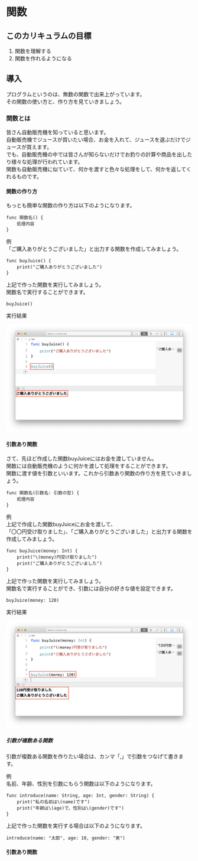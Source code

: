 # 関数
<!--![Swiftロゴ](./img/kagu_tansu.png)-->

## このカリキュラムの目標
1. 関数を理解する
2. 関数を作れるようになる

## 導入
プログラムというのは、無数の関数で出来上がっています。  
その関数の使い方と、作り方を見ていきましょう。

### 関数とは
皆さん自動販売機を知っていると思います。  
自動販売機でジュースが買いたい場合、お金を入れて、ジュースを選ぶだけでジュースが買えます。   
でも、自動販売機の中では皆さんが知らないだけでお釣りの計算や商品を出したり様々な処理が行われています。  
関数も自動販売機に似ていて、何かを渡すと色々な処理をして、何かを返してくれるものです。

#### 関数の作り方
もっとも簡単な関数の作り方は以下のようになります。

```
func 関数名() {
    処理内容
}
```

例  
「ご購入ありがとうございました」と出力する関数を作成してみましょう。

```
func buyJuice() {
    print("ご購入ありがとうございました")
}
```

上記で作った関数を実行してみましょう。  
関数名で実行することができます。

```
buyJuice()
```

実行結果

![Swiftロゴ](./img/exec_buyJuice.png)

#### 引数あり関数
さて、先ほど作成した関数buyJuiceにはお金を渡していません。  
関数には自動販売機のように何かを渡して処理をすることができます。  
関数に渡す値を引数といいます。これから引数あり関数の作り方を見ていきましょう。

```
func 関数名(引数名: 引数の型) {
	処理内容
}
```

例  
上記で作成した関数buyJuiceにお金を渡して、  
「〇〇円受け取りました」、「ご購入ありがとうございました」と出力する関数を作成してみましょう。

```
func buyJuice(money: Int) {
    print("\(money)円受け取りました")
    print("ご購入ありがとうございました")
}
```

上記で作った関数を実行してみましょう。  
関数名で実行することができ、引数には自分の好きな値を設定できます。

```
buyJuice(money: 120)
```

実行結果

![Swiftロゴ](./img/exec_buyJuice2.png)

##### 引数が複数ある関数
引数が複数ある関数を作りたい場合は、カンマ「,」で引数をつなげて書きます。

例  
名前、年齢、性別を引数にもらう関数は以下のようになります。

```
func introduce(name: String, age: Int, gender: String) {
    print("私の名前は\(name)です")
    print("年齢は\(age)で、性別は\(gender)です")
}
```

上記で作った関数を実行する場合は以下のようになります。

```
introduce(name: "太郎", age: 10, gender: "男")
```

#### 引数あり関数